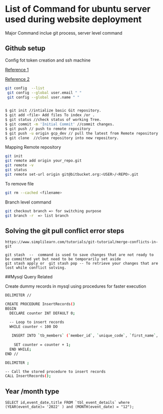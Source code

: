 
# List of Command for ubuntu server used during website deployment

Major Command inclue git process, server level command


## Github setup

Config fot token creation and ssh machine

[Reference 1](https://stackoverflow.com/questions/12940626/github-error-message-permission-denied-publickey
)

[Reference 2](https://help.github.com/en/articles/error-permission-denied-publickey)



```bash
git config  --list
 git config --global user.email " "
 git config --global user.name " "
    
```

```bash
$ git init //intialize basic Git repository.
$ git add <file> Add files To index /or .
$ git status //check status of working Tree.
$ git commit -m 'Initial Commit' //commit changes.
$ git push // push to remote repository 
$ git push -u origin gcp_dev // pull the latest from Remote repository
$ git clone  //clone repository into new repository.
```
Mapping Remote repository

```bash
git init  
git remote add origin your_repo.git  
git remote -v  
git status
git remote set-url origin git@bitbucket.org:<USER>/<REPO>.git
```
To remove file

```bash
git rm --cached <filename>
```

Branch level command 
```bash
git checkout branch => for switching purpose
git branch -r  => list branch

```

## Solving the git pull conflict error steps

```
https://www.simplilearn.com/tutorials/git-tutorial/merge-conflicts-in-git

git stash  --  command is used to save changes that are not ready to be committed yet but need to be temporarily set aside
git stash apply or  git stash pop -- To retrieve your changes that are lost while conflict solving.

```


##Mysql Query Related

Create dummy records in mysql using procedures for faster execution
```bash
DELIMITER //

CREATE PROCEDURE InsertRecords()
BEGIN
  DECLARE counter INT DEFAULT 0;

  -- Loop to insert records
  WHILE counter < 100 DO
    
   INSERT INTO `tb_members` (`member_id`, `unique_code`, `first_name`, `email`, `phone_number`, `profile_img`, `dob`, `address`, `join_date`, `is_delete`, `is_active`, `createdAt`, `updatedAt`, `agent`, `ip`) VALUES (NULL, '0103-19', 'casd', 'test@gmail.com', '23546789', '300x3001.png', '2024-01-04', 'xsacds', '2024-01-11', '0', '1', '2024-01-03 21:04:28', '2024-01-03 21:04:28', 'Mozilla/5.0 (Windows NT 10.0; Win64; x64) AppleWebKit/537.36 (KHTML, like Gecko) Chrome/120.0.0.0 Safari/537.36', '::1');
    
    SET counter = counter + 1;
  END WHILE;
END //

DELIMITER ;

-- Call the stored procedure to insert records
CALL InsertRecords();

```

## Year /month type

```
SELECT id,event_date,title FROM `tbl_event_details` where (YEAR(event_date)= '2022' ) and (MONTH(event_date) = "12");

```
